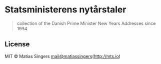 # Statsministerens nytårstaler
> collection of the Danish Prime Minister New Years Addresses since 1994


## License

MIT © Matias Singers <mail@matiassingers>(http://mts.io)
